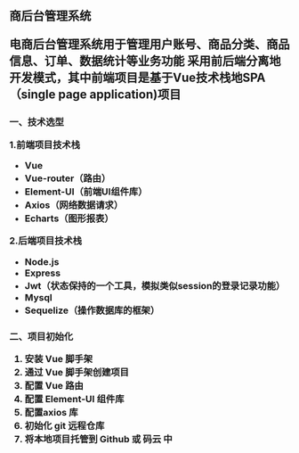 <h2>商后台管理系统

电商后台管理系统用于管理用户账号、商品分类、商品信息、订单、数据统计等业务功能
采用前后端分离地开发模式，其中前端项目是基于Vue技术栈地SPA（single page application)项目

<h3>一、技术选型

1.前端项目技术栈

- Vue
- Vue-router（路由）
- Element-UI（前端UI组件库）
- Axios（网络数据请求）
- Echarts（图形报表）

2.后端项目技术栈

- Node.js
- Express
- Jwt（状态保持的一个工具，模拟类似session的登录记录功能）
- Mysql
- Sequelize（操作数据库的框架）

<h3>二、项目初始化

1. 安装 Vue 脚手架
2. 通过 Vue 脚手架创建项目
3. 配置 Vue 路由
4. 配置 Element-UI 组件库
5. 配置axios 库
6. 初始化 git 远程仓库
7. 将本地项目托管到 Github 或 码云 中